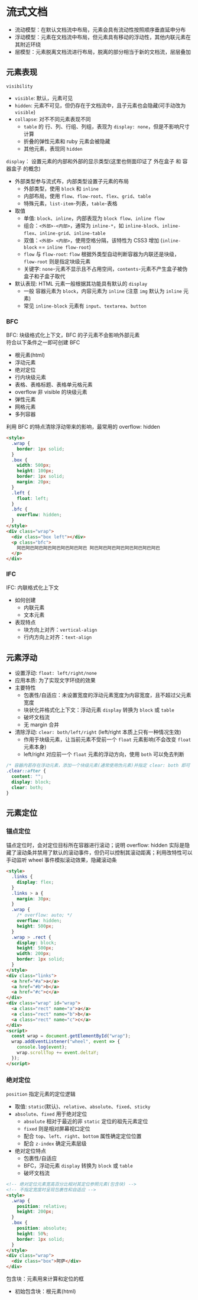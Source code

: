 # 流式文档

- 流动模型：在默认文档流中布局，元素会具有流动性按照顺序垂直延申分布
- 浮动模型：元素在文档流中布局，但元素具有移动的浮动性，其他内联元素在其附近环绕
- 层模型：元素脱离文档流进行布局，脱离的部分相当于新的文档流，层层叠加

## 元素表现

`visibility`

- `visible`: 默认，元素可见
- `hidden`: 元素不可见，但仍存在于文档流中，且子元素也会隐藏(可手动改为 `visible`)
- `collapse`: 对不不同元素表现不同
  - `table` 的 行、列、行组、列组，表现为 `display: none`，但是不影响尺寸计算
  - 折叠的弹性元素和 ruby 元素会被隐藏
  - 其他元素，表现同 `hidden`

`display`： 设置元素的内部和外部的显示类型(这里也侧面印证了 外在盒子 和 容器盒子 的概念)

- 外部类型参与流式布，内部类型设置子元素的布局
  - 外部类型，使用 `block` 和 `inline`
  - 内部布局，使用 `flow`、`flow-root`、`flex`、`grid`、`table`
  - 特殊元素，`list-item`-列表，`table`-表格
- 取值
  - 单值: `block`、`inline`，内部表现为 `block flow`、`inline flow`
  - 组合：`<外部>-<内部>`，通常为 `inline-*`，如 `inline-block`、`inline-flex`、`inline-grid`、`inline-table`
  - 双值：`<外部> <内部>`，使用空格分隔，该特性为 CSS3 增加 (`inline-block` == `inline flow-root`)
  - `flow` 与 `flow-root`: `flow` 根据外类型自动判断容器为内联还是块级，`flow-root` 则是指定块级元素
  - 关键字: `none`-元素不显示且不占用空间，`contents`-元素不产生盒子被伪盒子和子盒子取代
- 默认表现: HTML 元素一般根据其功能具有默认的 `display`
  - 一般 容器元素为 `block`，内容元素为 `inline` (注意 `img` 默认为 `inline` 元素)
  - 常见 `inline-block` 元素有 `input`、`textarea`、`button`

### BFC

BFC: 块级格式化上下文，BFC 的子元素不会影响外部元素 <br>
符合以下条件之一即可创建 BFC

- 根元素(html)
- 浮动元素
- 绝对定位
- 行内块级元素
- 表格、表格标题、表格单元格元素
- overflow 非 visible 的块级元素
- 弹性元素
- 网格元素
- 多列容器

利用 BFC 的特点清除浮动带来的影响，最常用的 overflow: hidden

```html
<style>
  .wrap {
    border: 1px solid;
  }
  .box {
    width: 500px;
    height: 100px;
    border: 1px solid;
    margin: 20px;
  }
  .left {
    float: left;
  }
  .bfc {
    overflow: hidden;
  }
</style>
<div class="wrap">
  <div class="box left"></div>
  <p class="bfc">
    阿巴阿巴阿巴阿巴阿巴阿巴阿巴阿巴 阿巴阿巴阿巴阿巴阿巴阿巴阿巴阿巴
  </p>
</div>
```

### IFC

IFC: 内联格式化上下文

- 如何创建
  - 内联元素
  - 文本元素
- 表现特点
  - 块方向上对齐：`vertical-align`
  - 行内方向上对齐：`text-align`

## 元素浮动

- 设置浮动: `float: left/right/none`
- 应用本质: 为了实现文字环绕的效果
- 主要特性
  - 包裹性/自适应：未设置宽度的浮动元素宽度为内容宽度，且不超过父元素宽度
  - 块状化并格式化上下文：浮动元素 `display` 转换为 `block` 或 `table`
  - 破坏文档流
  - 无 margin 合并
- 清除浮动: `clear: both/left/right` (left/right 本质上只有一种情况生效)
  - 作用于块级元素，让当前元素不受前一个 `float` 元素影响(不会改变 `float` 元素本身)
  - left/right 对应前一个 `float` 元素的浮动方向，使用 `both` 可以免去判断

```css
/* 容器内若存在浮动元素，添加一个块级元素(通常使用伪元素)并指定 clear: both 即可 */
.clear::after {
  content: "";
  display: block;
  clear: both;
}
```

## 元素定位

### 锚点定位

锚点定位时，会对定位目标所在容器进行滚动；说明 overflow: hidden 实际是隐藏了滚动条并禁用了默认的滚动事件，但仍可以控制其滚动距离；利用改特性可以手动监听 wheel 事件模拟滚动效果，隐藏滚动条

```html
<style>
  .links {
    display: flex;
  }
  .links > a {
    margin: 30px;
  }
  .wrap {
    /* overflow: auto; */
    overflow: hidden;
    height: 500px;
  }
  .wrap > .rect {
    display: block;
    height: 500px;
    width: 200px;
    border: 1px solid;
  }
</style>
<div class="links">
  <a href="#a">a</a>
  <a href="#b">b</a>
  <a href="#c">c</a>
</div>
<div class="wrap" id="wrap">
  <a class="rect" name="a">a</a>
  <a class="rect" name="b">b</a>
  <a class="rect" name="c">c</a>
</div>
<script>
  const wrap = document.getElementById("wrap");
  wrap.addEventListener("wheel", event => {
    console.log(event);
    wrap.scrollTop += event.deltaY;
  });
</script>
```

### 绝对定位

`position` 指定元素的定位逻辑

- 取值: `static`(默认)、`relative`、`absolute`、`fixed`、`sticky`
- `absolute`、`fixed` 用于绝对定位
  - `absolute` 相对于最近的非 `static` 定位的祖先元素定位
  - `fixed` 则是相对屏幕视口定位
  - 配合 `top`、`left`、`right`、`bottom` 属性确定定位位置
  - 配合 `z-index` 确定元素层级
- 绝对定位特点
  - 包裹性/自适应
  - BFC，浮动元素 `display` 转换为 `block` 或 `table`
  - 破坏文档流

```html
<!-- 绝对定位元素宽高百分比相对其定位参照元素(包含块) -->
<!-- 不指定宽度时呈现包裹性和自适应 -->
<style>
  .wrap {
    position: relative;
    height: 200px;
  }
  .box {
    position: absolute;
    height: 50%;
    border: 1px solid;
  }
</style>
<div class="wrap">
  <div class="box">阿萨</div>
</div>
```

包含块：元素用来计算和定位的框

- 初始包含块：根元素(html)
